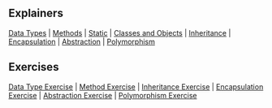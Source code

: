 ## Explainers
[Data Types](Explainers/datatypes.md) |
[Methods](Explainers/methods.md) |
[Static](Explainers/static.md) |
[Classes and Objects](Explainers/classobject.md) |
[Inheritance](Explainers/inheritance.md) |
[Encapsulation](Explainers/encapsulation.md) |
[Abstraction](Explainers/abstraction.md) |
[Polymorphism](Explainers/polymorphism.md)

## Exercises
[Data Type Exercise](Exercises/datatype-exercises.md) |
[Method Exercise](Exercises/method-exercises.md) |
[Inheritance Exercise](Exercises/inheritance-exercises.md) |
[Encapsulation Exercise](Exercises/encapsulation-exercises.md) |
[Abstraction Exercise](Exercises/abstraction-exercises.md) |
[Polymorphism Exercise](Exercises/polymorphism-exercises.md)
